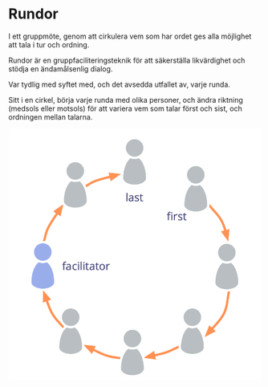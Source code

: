 # Rundor

<summary>
I ett gruppmöte, genom att cirkulera vem som har ordet ges alla möjlighet att tala i tur och ordning.
</summary>

Rundor är en gruppfaciliteringsteknik för att säkerställa likvärdighet och stödja en ändamålsenlig dialog.

Var tydlig med syftet med, och det avsedda utfallet av, varje runda.

Sitt i en cirkel, börja varje runda med olika personer, och ändra riktning (medsols eller motsols) för att variera vem som talar först och sist, och ordningen mellan talarna.

![Rundor](img/circle/rounds.png)
